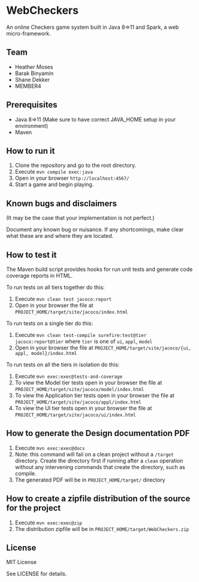 # WebCheckers

An online Checkers game system built in Java 8=>11 and Spark,
a web micro-framework.


## Team

- Heather Moses
- Barak Binyamin 
- Shane Dekker
- MEMBER4


## Prerequisites

- Java 8=>11 (Make sure to have correct JAVA_HOME setup in your environment)
- Maven


## How to run it

1. Clone the repository and go to the root directory.
2. Execute `mvn compile exec:java`
3. Open in your browser `http://localhost:4567/`
4. Start a game and begin playing.

## Known bugs and disclaimers
(It may be the case that your implementation is not perfect.)

Document any known bug or nuisance.
If any shortcomings, make clear what these are and where they are located.

## How to test it

The Maven build script provides hooks for run unit tests and generate code coverage
reports in HTML.

To run tests on all tiers together do this:

1. Execute `mvn clean test jacoco:report`
2. Open in your browser the file at `PROJECT_HOME/target/site/jacoco/index.html`

To run tests on a single tier do this:

1. Execute `mvn clean test-compile surefire:test@tier jacoco:report@tier` where `tier` is one of `ui`, `appl`, `model`
2. Open in your browser the file at `PROJECT_HOME/target/site/jacoco/{ui, appl, model}/index.html`

To run tests on all the tiers in isolation do this:

1. Execute `mvn exec:exec@tests-and-coverage`
2. To view the Model tier tests open in your browser the file at `PROJECT_HOME/target/site/jacoco/model/index.html`
3. To view the Application tier tests open in your browser the file at `PROJECT_HOME/target/site/jacoco/appl/index.html`
4. To view the UI tier tests open in your browser the file at `PROJECT_HOME/target/site/jacoco/ui/index.html`


## How to generate the Design documentation PDF

1. Execute `mvn exec:exec@docs`
2. Note: this command will fail on a clean project without a `/target`
directory. Create the directory first if running after a `clean` operation
without any intervening commands that create the directory, such as compile.
3. The generated PDF will be in `PROJECT_HOME/target/` directory


## How to create a zipfile distribution of the source for the project

1. Execute `mvn exec:exec@zip`
2. The distribution zipfile will be in `PROJECT_HOME/target/WebCheckers.zip`

## License

MIT License

See LICENSE for details.
